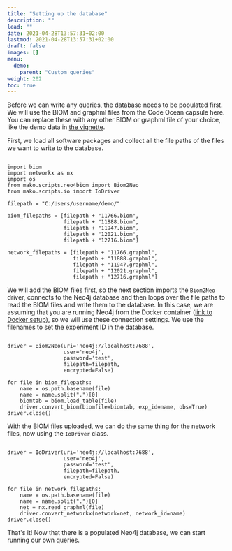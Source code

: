 ```yaml
---
title: "Setting up the database"
description: ""
lead: ""
date: 2021-04-28T13:57:31+02:00
lastmod: 2021-04-28T13:57:31+02:00
draft: false
images: []
menu: 
  demo:
    parent: "Custom queries"
weight: 202
toc: true
---
```


Before we can write any queries, the database needs to be populated first. We will use the BIOM and graphml files from the Code Ocean capsule here. You can replace these with any other BIOM or graphml file of your choice, like the demo data in <a href="../vignette/intro">the vignette</a>. 

First, we load all software packages and collect all the file paths of the files we want to write to the database. 
<pre><code>
import biom
import networkx as nx
import os
from mako.scripts.neo4biom import Biom2Neo
from mako.scripts.io import IoDriver

filepath = "C:/Users/username/demo/"

biom_filepaths = [filepath + "11766.biom", 
                  filepath + "11888.biom", 
                  filepath + "11947.biom",
                  filepath + "12021.biom",
                  filepath + "12716.biom"]
                  
network_filepaths = [filepath + "11766.graphml", 
                     filepath + "11888.graphml", 
                     filepath + "11947.graphml",
                     filepath + "12021.graphml",
                     filepath + "12716.graphml"]
</pre></code>

We will add the BIOM files first, so the next section imports the <code>Biom2Neo</code> driver, connects to the Neo4j database and then loops over the file paths to read the BIOM files and write them to the database. In this case, we are assuming that you are running Neo4j from the Docker container (<a href="../../neo4j/docker/docker/">link to Docker setup</a>), so we will use these connection settings. We use the filenames to set the experiment ID in the database. 

<pre><code>
driver = Biom2Neo(uri='neo4j://localhost:7688',
                  user='neo4j',
                  password='test',
                  filepath=filepath,
                  encrypted=False)

for file in biom_filepaths:
    name = os.path.basename(file)
    name = name.split(".")[0]
    biomtab = biom.load_table(file)
    driver.convert_biom(biomfile=biomtab, exp_id=name, obs=True)
driver.close()
</pre></code>

With the BIOM files uploaded, we can do the same thing for the network files, now using the <code>IoDriver</code> class. 
<pre><code>
driver = IoDriver(uri='neo4j://localhost:7688',
                  user='neo4j',
                  password='test',
                  filepath=filepath,
                  encrypted=False)

for file in network_filepaths:
    name = os.path.basename(file)
    name = name.split(".")[0]
    net = nx.read_graphml(file)
    driver.convert_networkx(network=net, network_id=name)
driver.close()
</pre></code>

That's it! Now that there is a populated Neo4j database, we can start running our own queries. 